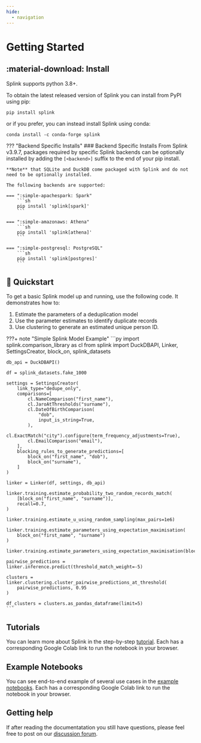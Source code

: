 ```yaml
---
hide:
  - navigation
---
```


# Getting Started

## :material-download: Install
Splink supports python 3.8+.

To obtain the latest released version of Splink you can install from PyPI using pip:
```shell
pip install splink
```

or if you prefer, you can instead install Splink using conda:
```shell
conda install -c conda-forge splink
```

??? "Backend Specific Installs"
    ### Backend Specific Installs
    From Splink v3.9.7, packages required by specific Splink backends can be optionally installed by adding the `[<backend>]` suffix to the end of your pip install.

    **Note** that SQLite and DuckDB come packaged with Splink and do not need to be optionally installed.

    The following backends are supported:

    === ":simple-apachespark: Spark"
        ```sh
        pip install 'splink[spark]'
        ```

    === ":simple-amazonaws: Athena"
        ```sh
        pip install 'splink[athena]'
        ```

    === ":simple-postgresql: PostgreSQL"
        ```sh
        pip install 'splink[postgres]'
        ```



## :rocket: Quickstart

To get a basic Splink model up and running, use the following code. It demonstrates how to:

1. Estimate the parameters of a deduplication model
2. Use the parameter estimates to identify duplicate records
3. Use clustering to generate an estimated unique person ID.

???+ note "Simple Splink Model Example"
    ```py
    import splink.comparison_library as cl
    from splink import DuckDBAPI, Linker, SettingsCreator, block_on, splink_datasets

    db_api = DuckDBAPI()

    df = splink_datasets.fake_1000

    settings = SettingsCreator(
        link_type="dedupe_only",
        comparisons=[
            cl.NameComparison("first_name"),
            cl.JaroAtThresholds("surname"),
            cl.DateOfBirthComparison(
                "dob",
                input_is_string=True,
            ),
            cl.ExactMatch("city").configure(term_frequency_adjustments=True),
            cl.EmailComparison("email"),
        ],
        blocking_rules_to_generate_predictions=[
            block_on("first_name", "dob"),
            block_on("surname"),
        ]
    )

    linker = Linker(df, settings, db_api)

    linker.training.estimate_probability_two_random_records_match(
        [block_on("first_name", "surname")],
        recall=0.7,
    )

    linker.training.estimate_u_using_random_sampling(max_pairs=1e6)

    linker.training.estimate_parameters_using_expectation_maximisation(
        block_on("first_name", "surname")
    )

    linker.training.estimate_parameters_using_expectation_maximisation(block_on("email"))

    pairwise_predictions = linker.inference.predict(threshold_match_weight=-5)

    clusters = linker.clustering.cluster_pairwise_predictions_at_threshold(
        pairwise_predictions, 0.95
    )

    df_clusters = clusters.as_pandas_dataframe(limit=5)
    ```


## Tutorials

You can learn more about Splink in the step-by-step [tutorial](./demos/tutorials/00_Tutorial_Introduction.ipynb). Each has a corresponding Google Colab link to run the notebook in your browser.

## Example Notebooks

You can see end-to-end example of several use cases in the [example notebooks](./demos/examples/examples_index.md). Each has a corresponding Google Colab link to run the notebook in your browser.

## Getting help

If after reading the documentatation you still have questions, please feel free to post on our [discussion forum](https://github.com/moj-analytical-services/splink/discussions).